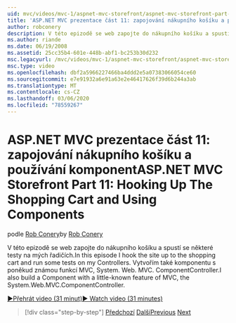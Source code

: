 ```yaml
---
uid: mvc/videos/mvc-1/aspnet-mvc-storefront/aspnet-mvc-storefront-part-11-hooking-up-the-shopping-cart-and-using-components
title: 'ASP.NET MVC prezentace část 11: zapojování nákupního košíku a používání komponent | Microsoft Docs'
author: robconery
description: V této epizodě se web zapojte do nákupního košíku a spustí se některé testy na mých řadičích. Vytvořím také komponentu s poněkud známou funkcí MVC, Th...
ms.author: riande
ms.date: 06/19/2008
ms.assetid: 25cc35b4-601e-448b-abf1-bc253b30d232
msc.legacyurl: /mvc/videos/mvc-1/aspnet-mvc-storefront/aspnet-mvc-storefront-part-11-hooking-up-the-shopping-cart-and-using-components
msc.type: video
ms.openlocfilehash: dbf2a5966227466ba4ddd2e5a07383066054ce60
ms.sourcegitcommit: e7e91932a6e91a63e2e46417626f39d6b244a3ab
ms.translationtype: MT
ms.contentlocale: cs-CZ
ms.lasthandoff: 03/06/2020
ms.locfileid: "78559267"
---
```

# <a name="aspnet-mvc-storefront-part-11-hooking-up-the-shopping-cart-and-using-components"></a><span data-ttu-id="69cdb-104">ASP.NET MVC prezentace část 11: zapojování nákupního košíku a používání komponent</span><span class="sxs-lookup"><span data-stu-id="69cdb-104">ASP.NET MVC Storefront Part 11: Hooking Up The Shopping Cart and Using Components</span></span>

<span data-ttu-id="69cdb-105">podle [Rob Conery](https://github.com/robconery)</span><span class="sxs-lookup"><span data-stu-id="69cdb-105">by [Rob Conery](https://github.com/robconery)</span></span>

<span data-ttu-id="69cdb-106">V této epizodě se web zapojte do nákupního košíku a spustí se některé testy na mých řadičích.</span><span class="sxs-lookup"><span data-stu-id="69cdb-106">In this episode I hook the site up to the shopping cart and run some tests on my Controllers.</span></span> <span data-ttu-id="69cdb-107">Vytvořím také komponentu s poněkud známou funkcí MVC, System. Web. MVC. ComponentController.</span><span class="sxs-lookup"><span data-stu-id="69cdb-107">I also build a Component with a little-known feature of MVC, the System.Web.MVC.ComponentController.</span></span>

[<span data-ttu-id="69cdb-108">&#9654;Přehrát video (31 minut)</span><span class="sxs-lookup"><span data-stu-id="69cdb-108">&#9654; Watch video (31 minutes)</span></span>](https://channel9.msdn.com/Blogs/ASP-NET-Site-Videos/aspnet-mvc-storefront-part-11-hooking-up-the-shopping-cart-and-using-components)

> [!div class="step-by-step"]
> <span data-ttu-id="69cdb-109">[Předchozí](aspnet-mvc-storefront-part-10-shopping-cart-refactor-and-authorization.md)
> [Další](aspnet-mvc-storefront-part-12-mocking.md)</span><span class="sxs-lookup"><span data-stu-id="69cdb-109">[Previous](aspnet-mvc-storefront-part-10-shopping-cart-refactor-and-authorization.md)
[Next](aspnet-mvc-storefront-part-12-mocking.md)</span></span>
